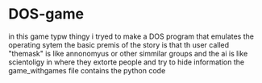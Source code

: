 # DOS-game
in this game typw thingy i tryed to make a DOS program that emulates  the operating sytem  the basic premis of the story is that th user called "themask" is like annonomyus or other simmilar groups and the ai is like scientoligy in where they extorte people and try to hide information 
the game_withgames file contains the python code
